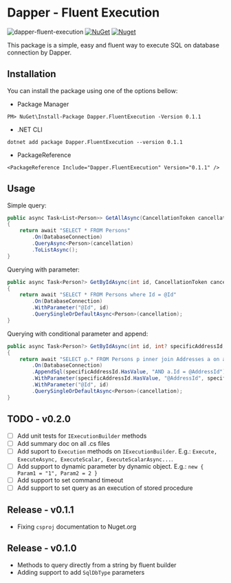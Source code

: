 # Dapper - Fluent Execution
![dapper-fluent-execution](https://github.com/AugustoDeveloper/dapper-fluent-execution/actions/workflows/release.yml/badge.svg) [![NuGet](https://img.shields.io/nuget/v/Dapper.FluentExecution.svg)](https://nuget.org/packages/Dapper.FluentExecution) [![Nuget](https://img.shields.io/nuget/dt/Dapper.FluentExecution.svg)](https://nuget.org/packages/Dapper.FluentExecution)

This package is a simple, easy and fluent way to execute SQL on database connection by Dapper.

## Installation
You can install the package using one of the options bellow:
 - Package Manager
```
PM> NuGet\Install-Package Dapper.FluentExecution -Version 0.1.1
```

 - .NET CLI
```
dotnet add package Dapper.FluentExecution --version 0.1.1
```

 - PackageReference
```
<PackageReference Include="Dapper.FluentExecution" Version="0.1.1" />
```

## Usage

Simple query:
```csharp
public async Task<List<Person>> GetAllAsync(CancellationToken cancellation = default)
{
    return await "SELECT * FROM Persons"
        .On(DatabaseConnection)
        .QueryAsync<Person>(cancellation)
        .ToListAsync();
}
```
Querying with parameter:
```csharp
public async Task<Person?> GetByIdAsync(int id, CancellationToken cancellation = default)
{
    return await "SELECT * FROM Persons where Id = @Id"
        .On(DatabaseConnection)
        .WithParameter("@Id", id)
        .QuerySingleOrDefaultAsync<Person>(cancellation);
}
```

Querying with conditional parameter and append:
```csharp
public async Task<Person?> GetByIdAsync(int id, int? specificAddressId, CancellationToken cancellation = default)
{
    return await "SELECT p.* FROM Persons p inner join Addresses a on a.PersonId = p.Id where Id = @Id"
        .On(DatabaseConnection)
        .AppendSql(specificAddressId.HasValue, "AND a.Id = @AddressId")
        .WithParameter(specificAddressId.HasValue, "@AddressId", specificAddressId)
        .WithParameter("@Id", id)
        .QuerySingleOrDefaultAsync<Person>(cancellation);
}
```
## TODO - v0.2.0
- [ ] Add unit tests for `IExecutionBuilder` methods
- [ ] Add summary doc on all .cs files
- [ ] Add suport to `Execution` methods on `IExecutionBuilder`. E.g.: `Execute, ExecuteAsync, ExecuteScalar, ExecuteScalarAsync...`.
- [ ] Add support to dynamic parameter by dynamic object. E.g.: `new { Param1 = "1", Param2 = 2 }`
- [ ] Add support to set command timeout
- [ ] Add support to set query as an execution of stored procedure

## Release - v0.1.1
- Fixing `csproj` documentation to Nuget.org

## Release - v0.1.0
- Methods to query directly from a string by fluent builder
- Adding support to add `SqlDbType` parameters
